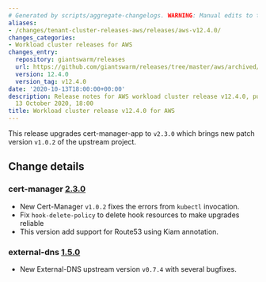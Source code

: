 ```yaml
---
# Generated by scripts/aggregate-changelogs. WARNING: Manual edits to this files will be overwritten.
aliases:
- /changes/tenant-cluster-releases-aws/releases/aws-v12.4.0/
changes_categories:
- Workload cluster releases for AWS
changes_entry:
  repository: giantswarm/releases
  url: https://github.com/giantswarm/releases/tree/master/aws/archived/v12.4.0
  version: 12.4.0
  version_tag: v12.4.0
date: '2020-10-13T18:00:00+00:00'
description: Release notes for AWS workload cluster release v12.4.0, published on
  13 October 2020, 18:00
title: Workload cluster release v12.4.0 for AWS
---
```


This release upgrades cert-manager-app to `v2.3.0` which brings new patch version `v1.0.2` of the upstream project. 

## Change details

### cert-manager [2.3.0](https://github.com/giantswarm/cert-manager-app/releases/tag/v2.3.0)

* New Cert-Manager `v1.0.2` fixes the errors from `kubectl` invocation.
* Fix `hook-delete-policy` to delete hook resources to make upgrades reliable
* This version add support for Route53 using Kiam annotation.

### external-dns [1.5.0](https://github.com/giantswarm/external-dns-app/releases/tag/v1.5.0)

* New External-DNS upstream version `v0.7.4` with several bugfixes.
